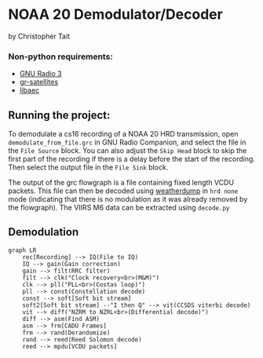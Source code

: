 # NOAA 20 Demodulator/Decoder

by Christopher Tait

### Non-python requirements:

- [GNU Radio 3](https://github.com/gnuradio/gnuradio)
- [gr-satellites](https://github.com/daniestevez/gr-satellites)
- [libaec](https://github.com/MathisRosenhauer/libaec)



## Running the project:

To demodulate a cs16 recording of a NOAA 20 HRD transmission, open `demodulate_from_file.grc` in GNU Radio Companion, and select the file in the `File Source` block. You can also adjust the `Skip Head` block to skip the first part of the recording if there is a delay before the start of the recording. Then select the output file in the `File Sink` block.

The output of the grc flowgraph is a file containing fixed length VCDU packets. This file can then be decoded using [weatherdump](https://github.com/luigifcruz/weatherdump) in `hrd none` mode (indicating that there is no modulation as it was already removed by the flowgraph). The VIIRS M6 data can be extracted using `decode.py`



## Demodulation

```mermaid
graph LR
	rec[Recording] --> IQ(File to IQ)
	IQ --> gain(Gain correction)
	gain --> filt(RRC filter)
	filt --> clk("Clock recovery<br>(M&M)")
	clk --> pll("PLL<br>(Costas loop)")
	pll --> const(Constellation decode)
	const --> soft[Soft bit stream]
	soft2[Soft bit stream] --"I then Q" --> vit(CCSDS viterbi decode)
	vit --> diff("NZRM to NZRL<br>(Differential decode)")
	diff --> asm(Find ASM)
	asm --> frm[CADU Frames]
	frm --> rand(Derandomize)
	rand --> reed(Reed Solomon decode)
	reed --> mpdu[VCDU packets]
```


